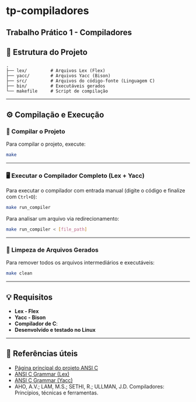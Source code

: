 # tp-compiladores
Trabalho Prático 1 - Compiladores
---

## 📁 Estrutura do Projeto

```
.
├── lex/         # Arquivos Lex (Flex)
├── yacc/        # Arquivos Yacc (Bison)
├── src/         # Arquivos do código-fonte (Linguagem C)
├── bin/         # Executáveis gerados
└── makefile     # Script de compilação
```
---
## ⚙️ Compilação e Execução

### 🔧 Compilar o Projeto

Para compilar o projeto, execute:

```bash
make
```

---

### 🖥️ Executar o Compilador Completo (Lex + Yacc)

Para executar o compilador com entrada manual (digite o código e finalize com `Ctrl+D`):

```bash
make run_compiler
```

Para analisar um arquivo via redirecionamento:

```bash
make run_compiler < [file_path]
```

---

### 🧹 Limpeza de Arquivos Gerados

Para remover todos os arquivos intermediários e executáveis:

```bash
make clean
```

---

## 💡 Requisitos

- **Lex - Flex**
- **Yacc - Bison**
- **Compilador de C**:
- **Desenvolvido e testado no Linux**

---

## 🔗 Referências úteis

- [Página principal do projeto ANSI C](https://www.quut.com/c/)
- [ANSI C Grammar (Lex)](https://www.quut.com/c/ANSI-C-grammar-l-2011.html)
- [ANSI C Grammar (Yacc)](https://www.quut.com/c/ANSI-C-grammar-y-2011.html)
- AHO, A.V.; LAM, M.S.; SETHI, R.; ULLMAN, J.D. Compiladores: Princípios, técnicas e ferramentas.